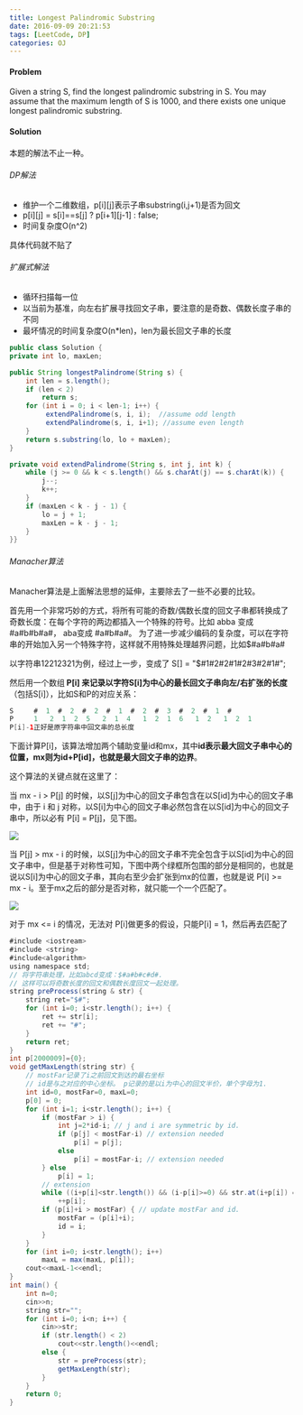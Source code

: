 ```yaml
---
title: Longest Palindromic Substring
date: 2016-09-09 20:21:53
tags: [LeetCode, DP]
categories: OJ
---
```


#### Problem
Given a string S, find the longest palindromic substring in S. You may assume that the maximum length of S is 1000, and there exists one unique longest palindromic substring.

#### Solution
本题的解法不止一种。
###### DP解法
- 维护一个二维数组，p[i][j]表示子串substring(i,j+1)是否为回文
- p[i][j] = s[i]==s[j] ? p[i+1][j-1] : false;
- 时间复杂度O(n^2)

具体代码就不贴了

###### 扩展式解法
- 循环扫描每一位
- 以当前为基准，向左右扩展寻找回文子串，要注意的是奇数、偶数长度子串的不同
- 最坏情况的时间复杂度O(n*len)，len为最长回文子串的长度

```java
public class Solution {
private int lo, maxLen;

public String longestPalindrome(String s) {
    int len = s.length();
    if (len < 2)
        return s;
    for (int i = 0; i < len-1; i++) {
         extendPalindrome(s, i, i);  //assume odd length
         extendPalindrome(s, i, i+1); //assume even length
    }
    return s.substring(lo, lo + maxLen);
}

private void extendPalindrome(String s, int j, int k) {
    while (j >= 0 && k < s.length() && s.charAt(j) == s.charAt(k)) {
        j--;
        k++;
    }
    if (maxLen < k - j - 1) {
        lo = j + 1;
        maxLen = k - j - 1;
    }
}}
```

###### Manacher算法
Manacher算法是上面解法思想的延伸，主要除去了一些不必要的比较。

首先用一个非常巧妙的方式，将所有可能的奇数/偶数长度的回文子串都转换成了奇数长度：在每个字符的两边都插入一个特殊的符号。比如 abba 变成 #a#b#b#a#， aba变成 #a#b#a#。 为了进一步减少编码的复杂度，可以在字符串的开始加入另一个特殊字符，这样就不用特殊处理越界问题，比如$#a#b#a#

以字符串12212321为例，经过上一步，变成了 S[] = "$#1#2#2#1#2#3#2#1#";

然后用一个数组<b> P[i] 来记录以字符S[i]为中心的最长回文子串向左/右扩张的长度</b>（包括S[i]），比如S和P的对应关系：

```java
S     #  1  #  2  #  2  #  1  #  2  #  3  #  2  #  1  #
P     1   2  1  2  5   2  1  4   1  2  1  6   1  2   1  2  1
P[i]-1正好是原字符串中回文串的总长度
```

下面计算P[i]，该算法增加两个辅助变量id和mx，其中<b>id表示最大回文子串中心的位置，mx则为id+P[id]，也就是最大回文子串的边界</b>。

这个算法的关键点就在这里了：

当 mx - i > P[j] 的时候，以S[j]为中心的回文子串包含在以S[id]为中心的回文子串中，由于 i 和 j 对称，以S[i]为中心的回文子串必然包含在以S[id]为中心的回文子串中，所以必有 P[i] = P[j]，见下图。

![](http://pic002.cnblogs.com/images/2012/426620/2012100415402843.png)

当 P[j] > mx - i 的时候，以S[j]为中心的回文子串不完全包含于以S[id]为中心的回文子串中，但是基于对称性可知，下图中两个绿框所包围的部分是相同的，也就是说以S[i]为中心的回文子串，其向右至少会扩张到mx的位置，也就是说 P[i] >= mx - i。至于mx之后的部分是否对称，就只能一个一个匹配了。

![](http://pic002.cnblogs.com/images/2012/426620/2012100415431789.png)

对于 mx <= i 的情况，无法对 P[i]做更多的假设，只能P[i] = 1，然后再去匹配了

```java
#include <iostream>
#include <string>
#include<algorithm>
using namespace std;
// 将字符串处理，比如abcd变成：$#a#b#c#d#.
// 这样可以将奇数长度的回文和偶数长度回文一起处理。
string preProcess(string & str) {
    string ret="$#";
    for (int i=0; i<str.length(); i++) {
        ret += str[i];
        ret += "#";
    }
    return ret;
}
int p[2000009]={0};
void getMaxLength(string str) {
    // mostFar记录了i之前回文到达的最右坐标
    // id是与之对应的中心坐标。 p记录的是以i为中心的回文半价，单个字母为1. 
    int id=0, mostFar=0, maxL=0;
    p[0] = 0;
    for (int i=1; i<str.length(); i++) {
        if (mostFar > i) {
            int j=2*id-i; // j and i are symmetric by id.
            if (p[j] < mostFar-i) // extension needed
                p[i] = p[j];
            else
                p[i] = mostFar-i; // extension needed
        } else
            p[i] = 1;
        // extension
        while ((i+p[i]<str.length()) && (i-p[i]>=0) && str.at(i+p[i]) == str.at(i-p[i]))
            ++p[i];
        if (p[i]+i > mostFar) { // update mostFar and id.
            mostFar = (p[i]+i);
            id = i;
        }
    }
    for (int i=0; i<str.length(); i++)
        maxL = max(maxL, p[i]);
    cout<<maxL-1<<endl;
}
int main() {
    int n=0;
    cin>>n;
    string str="";
    for (int i=0; i<n; i++) {
        cin>>str;
        if (str.length() < 2)
            cout<<str.length()<<endl;
        else {
            str = preProcess(str);
            getMaxLength(str);
        }
    }
    return 0;
}

```
